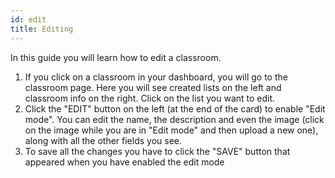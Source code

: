 ```yaml
---
id: edit
title: Editing
---
```


In this guide you will learn how to edit a classroom.

1. If you click on a classroom in your dashboard, you will go to the
   classroom page. Here you will see created lists on the left and
   classroom info on the right. Click on the list you want to edit.
2. Click the "EDIT" button on the left (at the end of the card) to
   enable "Edit mode". You can edit the name, the description and even
   the image (click on the image while you are in "Edit mode" and then
   upload a new one), along with all the other fields you see.
3. To save all the changes you have to click the "SAVE" button that
   appeared when you have enabled the edit mode
